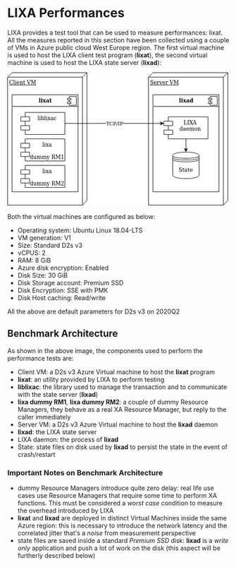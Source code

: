 # LIXA Performances

LIXA provides a test tool that can be used to measure performances: lixat.
All the measures reported in this section have been collected using a couple of
VMs in Azure public cloud West Europe region.
The first virtual machine is used to host the LIXA client test program (**lixat**), the second virtual machine is used to host the LIXA state server (**lixad**):

![Image of Benchmark Architecture](Performances.png)

Both the virtual machines are configured as below:
- Operating system: Ubuntu Linux 18.04-LTS
- VM generation: V1
- Size: Standard D2s v3
- vCPUS: 2
- RAM: 8 GiB
- Azure disk encryption: Enabled
- Disk Size: 30 GiB
- Disk Storage account: Premium SSD
- Disk Encryption: SSE with PMK
- Disk Host caching: Read/write

All the above are default parameters for D2s v3 on 2020Q2

## Benchmark Architecture

As shown in the above image, the components used to perform the performance tests are:
- Client VM: a D2s v3 Azure Virtual machine to host the **lixat** program
- **lixat**: an utility provided by LIXA to perform testing
- **liblixac**: the library used to manage the transaction and to communicate with the state server (**lixad**)
- **lixa dummy RM1**, **lixa dummy RM2**: a couple of dummy Resource Managers, they behave as a real XA Resource Manager, but reply to the caller immediately
- Server VM: a D2s v3 Azure Virtual machine to host the **lixad** daemon
- **lixad**: the LIXA state server 
- LIXA daemon: the process of **lixad**
- State: state files on disk used by **lixad** to persist the state in the event of crash/restart

### Important Notes on Benchmark Architecture

- dummy Resource Managers introduce quite zero delay: real life use cases use Resource Managers that require some time to perform XA functions. This must be considered a *worst case* condition to measure the overhead introduced by LIXA
- **lixat** and **lixad** are deployed in distinct Virtual Machines inside the same Azure region: this is necessary to introduce the network latency and the correlated jitter that's a *noise* from measurement perspective
- state files are saved inside a standard *Premium SSD* disk: **lixad** is a *write only* application and push a lot of work on the disk (this aspect will be furtherly described below)
